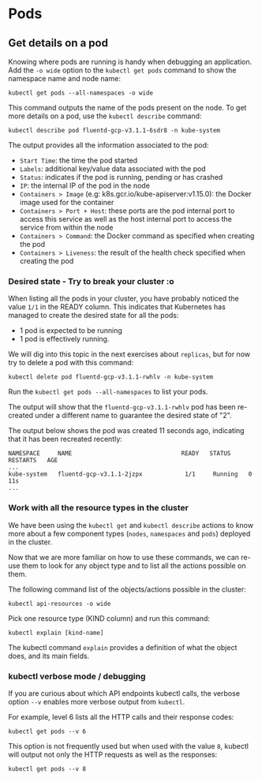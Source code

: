 # Pods

## Get details on a pod

Knowing where pods are running is handy when debugging an application. Add the `-o wide` option to the `kubectl get pods` command to show the namespace name and node name:

```console
kubectl get pods --all-namespaces -o wide
```

This command outputs the name of the pods present on the node. To get more details on a pod, use the `kubectl describe` command:

```console
kubectl describe pod fluentd-gcp-v3.1.1-6sdr8 -n kube-system
```

The output provides all the information associated to the pod:

- `Start Time`: the time the pod started
- `Labels`: additional key/value data associated with the pod
- `Status`: indicates if the pod is running, pending or has crashed
- `IP`: the internal IP of the pod in the node
- `Containers > Image` (e.g: k8s.gcr.io/kube-apiserver:v1.15.0): the Docker image used for the container
- `Containers > Port + Host`: these ports are the pod internal port to access this service as well as the host internal port to access the service from within the node
- `Containers > Command`: the Docker command as specified when creating the pod
- `Containers > Liveness`: the result of the health check specified when creating the pod

### Desired state - Try to break your cluster :o

When listing all the pods in your cluster, you have probably noticed the value `1/1` in the READY column. This indicates that Kubernetes has managed to create the desired state for all the pods:

- 1 pod is expected to be running
- 1 pod is effectively running.

We will dig into this topic in the next exercises about `replicas`, but for now try to delete a pod with this command:

```console
kubectl delete pod fluentd-gcp-v3.1.1-rwhlv -n kube-system
```

Run the `kubectl get pods --all-namespaces` to list your pods.

The output will show that the `fluentd-gcp-v3.1.1-rwhlv` pod has been re-created under a different name to guarantee the desired state of "2".

The output below shows the pod was created 11 seconds ago, indicating that it has been recreated recently:

```output
NAMESPACE     NAME                               READY   STATUS    RESTARTS   AGE
...
kube-system   fluentd-gcp-v3.1.1-2jzpx            1/1     Running   0          11s
...
```

### Work with all the resource types in the cluster

We have been using the `kubectl get` and `kubectl describe` actions to know more about a few component types (`nodes`, `namespaces` and `pods`) deployed in the cluster.

Now that we are more familiar on how to use these commands, we can re-use them to look for any object type and to list all the actions possible on them.

The following command list of the objects/actions possible in the cluster:

```console
kubectl api-resources -o wide
```

Pick one resource type (KIND column) and run this command:

```console
kubectl explain [kind-name]
```

The kubectl command `explain` provides a definition of what the object does, and its main fields.

### kubectl verbose mode / debugging

If you are curious about which API endpoints kubectl calls, the verbose option `--v` enables more verbose output from `kubectl`.

For example, level 6 lists all the HTTP calls and their response codes:

```console
kubectl get pods --v 6
```

This option is not frequently used but when used with the value `8`, kubectl will output not only the HTTP requests as well as the responses:

```console
kubectl get pods --v 8
```
